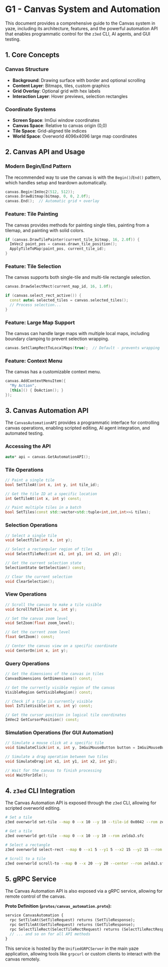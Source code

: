 # G1 - Canvas System and Automation

This document provides a comprehensive guide to the Canvas system in yaze, including its architecture, features, and the powerful automation API that enables programmatic control for the `z3ed` CLI, AI agents, and GUI testing.

## 1. Core Concepts

### Canvas Structure
- **Background**: Drawing surface with border and optional scrolling
- **Content Layer**: Bitmaps, tiles, custom graphics
- **Grid Overlay**: Optional grid with hex labels
- **Interaction Layer**: Hover previews, selection rectangles

### Coordinate Systems
- **Screen Space**: ImGui window coordinates
- **Canvas Space**: Relative to canvas origin (0,0)
- **Tile Space**: Grid-aligned tile indices
- **World Space**: Overworld 4096x4096 large map coordinates

## 2. Canvas API and Usage

### Modern Begin/End Pattern
The recommended way to use the canvas is with the `Begin()`/`End()` pattern, which handles setup and teardown automatically.

```cpp
canvas.Begin(ImVec2(512, 512));
canvas.DrawBitmap(bitmap, 0, 0, 2.0f);
canvas.End();  // Automatic grid + overlay
```

### Feature: Tile Painting
The canvas provides methods for painting single tiles, painting from a tilemap, and painting with solid colors.

```cpp
if (canvas.DrawTilePainter(current_tile_bitmap, 16, 2.0f)) {
  ImVec2 paint_pos = canvas.drawn_tile_position();
  ApplyTileToMap(paint_pos, current_tile_id);
}
```

### Feature: Tile Selection
The canvas supports both single-tile and multi-tile rectangle selection.

```cpp
canvas.DrawSelectRect(current_map_id, 16, 1.0f);

if (canvas.select_rect_active()) {
  const auto& selected_tiles = canvas.selected_tiles();
  // Process selection...
}
```

### Feature: Large Map Support
The canvas can handle large maps with multiple local maps, including boundary clamping to prevent selection wrapping.

```cpp
canvas.SetClampRectToLocalMaps(true);  // Default - prevents wrapping
```

### Feature: Context Menu
The canvas has a customizable context menu.

```cpp
canvas.AddContextMenuItem({
  "My Action",
  [this]() { DoAction(); }
});
```

## 3. Canvas Automation API

The `CanvasAutomationAPI` provides a programmatic interface for controlling canvas operations, enabling scripted editing, AI agent integration, and automated testing.

### Accessing the API
```cpp
auto* api = canvas.GetAutomationAPI();
```

### Tile Operations
```cpp
// Paint a single tile
bool SetTileAt(int x, int y, int tile_id);

// Get the tile ID at a specific location
int GetTileAt(int x, int y) const;

// Paint multiple tiles in a batch
bool SetTiles(const std::vector<std::tuple<int,int,int>>& tiles);
```

### Selection Operations
```cpp
// Select a single tile
void SelectTile(int x, int y);

// Select a rectangular region of tiles
void SelectTileRect(int x1, int y1, int x2, int y2);

// Get the current selection state
SelectionState GetSelection() const;

// Clear the current selection
void ClearSelection();
```

### View Operations
```cpp
// Scroll the canvas to make a tile visible
void ScrollToTile(int x, int y);

// Set the canvas zoom level
void SetZoom(float zoom_level);

// Get the current zoom level
float GetZoom() const;

// Center the canvas view on a specific coordinate
void CenterOn(int x, int y);
```

### Query Operations
```cpp
// Get the dimensions of the canvas in tiles
CanvasDimensions GetDimensions() const;

// Get the currently visible region of the canvas
VisibleRegion GetVisibleRegion() const;

// Check if a tile is currently visible
bool IsTileVisible(int x, int y) const;

// Get the cursor position in logical tile coordinates
ImVec2 GetCursorPosition() const;
```

### Simulation Operations (for GUI Automation)
```cpp
// Simulate a mouse click at a specific tile
void SimulateClick(int x, int y, ImGuiMouseButton button = ImGuiMouseButton_Left);

// Simulate a drag operation between two tiles
void SimulateDrag(int x1, int y1, int x2, int y2);

// Wait for the canvas to finish processing
void WaitForIdle();
```

## 4. `z3ed` CLI Integration

The Canvas Automation API is exposed through the `z3ed` CLI, allowing for scripted overworld editing.

```bash
# Set a tile
z3ed overworld set-tile --map 0 --x 10 --y 10 --tile-id 0x0042 --rom zelda3.sfc

# Get a tile
z3ed overworld get-tile --map 0 --x 10 --y 10 --rom zelda3.sfc

# Select a rectangle
z3ed overworld select-rect --map 0 --x1 5 --y1 5 --x2 15 --y2 15 --rom zelda3.sfc

# Scroll to a tile
z3ed overworld scroll-to --map 0 --x 20 --y 20 --center --rom zelda3.sfc
```

## 5. gRPC Service

The Canvas Automation API is also exposed via a gRPC service, allowing for remote control of the canvas.

**Proto Definition (`protos/canvas_automation.proto`):**
```protobuf
service CanvasAutomation {
  rpc SetTileAt(SetTileRequest) returns (SetTileResponse);
  rpc GetTileAt(GetTileRequest) returns (GetTileResponse);
  rpc SelectTileRect(SelectTileRectRequest) returns (SelectTileRectResponse);
  // ... and so on for all API methods
}
```

This service is hosted by the `UnifiedGRPCServer` in the main yaze application, allowing tools like `grpcurl` or custom clients to interact with the canvas remotely.
